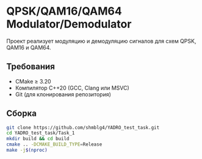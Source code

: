 # QPSK/QAM16/QAM64 Modulator/Demodulator

Проект реализует модуляцию и демодуляцию сигналов для схем QPSK, QAM16 и QAM64.

## Требования
- CMake ≥ 3.20
- Компилятор C++20 (GCC, Clang или MSVC)
- Git (для клонирования репозитория)

## Сборка
```bash
git clone https://github.com/shmblg4/YADRO_test_task.git
cd YADRO_test_task/Task_1
mkdir build && cd build
cmake .. -DCMAKE_BUILD_TYPE=Release
make -j$(nproc)